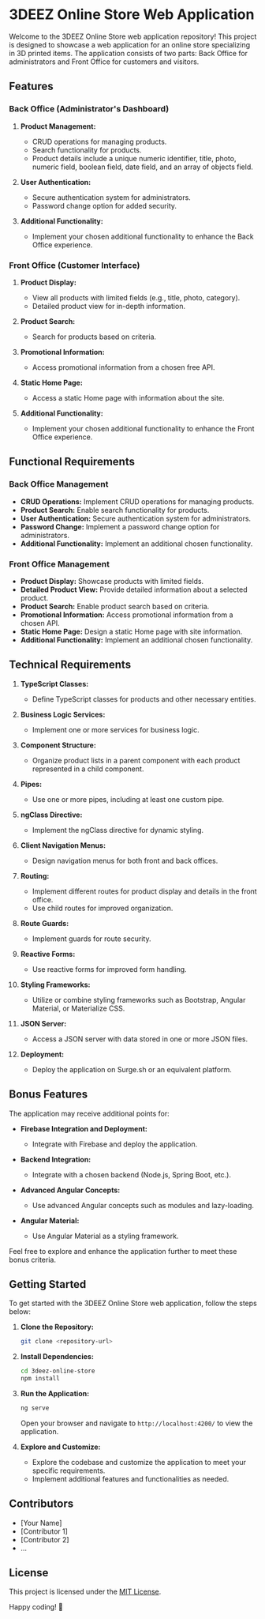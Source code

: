 # 3DEEZ Online Store Web Application

Welcome to the 3DEEZ Online Store web application repository! This project is designed to showcase a web application for an online store specializing in 3D printed items. The application consists of two parts: Back Office for administrators and Front Office for customers and visitors.

## Features

### Back Office (Administrator's Dashboard)

1. **Product Management:**
   - CRUD operations for managing products.
   - Search functionality for products.
   - Product details include a unique numeric identifier, title, photo, numeric field, boolean field, date field, and an array of objects field.

2. **User Authentication:**
   - Secure authentication system for administrators.
   - Password change option for added security.

3. **Additional Functionality:**
   - Implement your chosen additional functionality to enhance the Back Office experience.

### Front Office (Customer Interface)

1. **Product Display:**
   - View all products with limited fields (e.g., title, photo, category).
   - Detailed product view for in-depth information.

2. **Product Search:**
   - Search for products based on criteria.

3. **Promotional Information:**
   - Access promotional information from a chosen free API.

4. **Static Home Page:**
   - Access a static Home page with information about the site.

5. **Additional Functionality:**
   - Implement your chosen additional functionality to enhance the Front Office experience.

## Functional Requirements

### Back Office Management

- **CRUD Operations:** Implement CRUD operations for managing products.
- **Product Search:** Enable search functionality for products.
- **User Authentication:** Secure authentication system for administrators.
- **Password Change:** Implement a password change option for administrators.
- **Additional Functionality:** Implement an additional chosen functionality.

### Front Office Management

- **Product Display:** Showcase products with limited fields.
- **Detailed Product View:** Provide detailed information about a selected product.
- **Product Search:** Enable product search based on criteria.
- **Promotional Information:** Access promotional information from a chosen API.
- **Static Home Page:** Design a static Home page with site information.
- **Additional Functionality:** Implement an additional chosen functionality.

## Technical Requirements

1. **TypeScript Classes:**
   - Define TypeScript classes for products and other necessary entities.

2. **Business Logic Services:**
   - Implement one or more services for business logic.

3. **Component Structure:**
   - Organize product lists in a parent component with each product represented in a child component.

4. **Pipes:**
   - Use one or more pipes, including at least one custom pipe.

5. **ngClass Directive:**
   - Implement the ngClass directive for dynamic styling.

6. **Client Navigation Menus:**
   - Design navigation menus for both front and back offices.

7. **Routing:**
   - Implement different routes for product display and details in the front office.
   - Use child routes for improved organization.

8. **Route Guards:**
   - Implement guards for route security.

9. **Reactive Forms:**
   - Use reactive forms for improved form handling.

10. **Styling Frameworks:**
    - Utilize or combine styling frameworks such as Bootstrap, Angular Material, or Materialize CSS.

11. **JSON Server:**
    - Access a JSON server with data stored in one or more JSON files.

12. **Deployment:**
    - Deploy the application on Surge.sh or an equivalent platform.

## Bonus Features

The application may receive additional points for:

- **Firebase Integration and Deployment:**
  - Integrate with Firebase and deploy the application.

- **Backend Integration:**
  - Integrate with a chosen backend (Node.js, Spring Boot, etc.).

- **Advanced Angular Concepts:**
  - Use advanced Angular concepts such as modules and lazy-loading.

- **Angular Material:**
  - Use Angular Material as a styling framework.

Feel free to explore and enhance the application further to meet these bonus criteria.

## Getting Started

To get started with the 3DEEZ Online Store web application, follow the steps below:

1. **Clone the Repository:**
   ```bash
   git clone <repository-url>
   ```

2. **Install Dependencies:**
   ```bash
   cd 3deez-online-store
   npm install
   ```

3. **Run the Application:**
   ```bash
   ng serve
   ```

   Open your browser and navigate to `http://localhost:4200/` to view the application.

4. **Explore and Customize:**
   - Explore the codebase and customize the application to meet your specific requirements.
   - Implement additional features and functionalities as needed.

## Contributors

- [Your Name]
- [Contributor 1]
- [Contributor 2]
- ...

## License

This project is licensed under the [MIT License](LICENSE).

Happy coding! 🚀